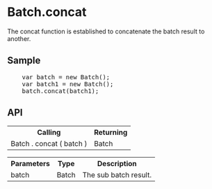 <H1>Batch.concat</H1>

The concat function is established to concatenate the batch result to another.

<h2>Sample</h2>
<pre>
	var batch = new Batch();
	var batch1 = new Batch();
	batch.concat(batch1);
</pre>

<h2>API</h2>

<table>
<tr><th>Calling</th><th>Returning</th></tr>
<tr><td>Batch . concat ( batch )</td><td>Batch</td></tr>
</table>

<table>
<tr><th>Parameters</th><th>Type</th><th>Description</th></tr>
<tr><td>batch</td><td>Batch</td><td>The sub batch result.</td></tr>
</table>

